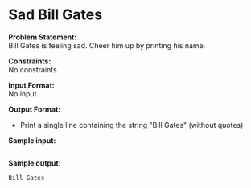 # Sad Bill Gates

**Problem Statement:** <br>
Bill Gates is feeling sad. Cheer him up by printing his name.

**Constraints:** <br>
No constraints

**Input Format:** <br>
No input

**Output Format:** <br>
 - Print a single line containing the string "Bill Gates" (without quotes)

**Sample input:** <br>
```
```

**Sample output:** <br>
```
Bill Gates
```
